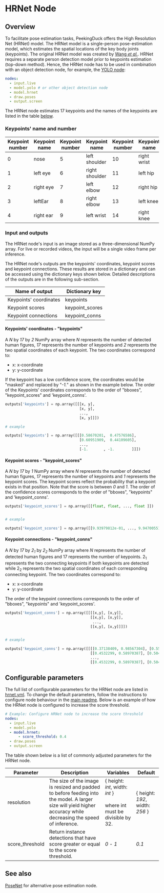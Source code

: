 # HRNet Node

## Overview

To facilitate pose estimation tasks, PeekingDuck offers the High Resolution Net (HRNet) model. The HRNet model is a single-person pose-estimation model, which estimates the spatial locations of the key body joints (keypoints). The original HRNet model was created by [Wang _et al._](https://arxiv.org/pdf/1902.09212.pdf). HRNet requires a separate person detection model prior to keypoints estimation (top-down method). Hence, the HRNet node has to be used in combination with an object detection node, for example, the [YOLO node](https://github.com/aimakerspace/PeekingDuck/blob/dev/docs/source/models/yolo.md):

```yaml
nodes:
  - input.live
  - model.yolo # or other object detection node
  - model.hrnet
  - draw.poses
  - output.screen
```

The HRNet node estimates 17 keypoints and the names of the keypoints are listed in the table [below](#Keypoints'-name-and-number).

### Keypoints' name and number

| Keypoint number | Keypoint name | Keypoint number | Keypoint name  | Keypoint number | Keypoint name | Keypoint number | Keypoint name |
| --------------- | ------------- | --------------- | -------------- | --------------- | ------------- | --------------- | ------------- |
| 0               | nose          | 5               | left shoulder  | 10              | right wrist   | 15              | left ankle    |
| 1               | left eye      | 6               | right shoulder | 11              | left hip      | 16              | right ankle   |
| 2               | right eye     | 7               | left elbow     | 12              | right hip     |                 |               |
| 3               | leftEar       | 8               | right elbow    | 13              | left knee     |                 |               |
| 4               | right ear     | 9               | left wrist     | 14              | right knee    |                 |               |

### Input and outputs

The HRNet node's input is an image stored as a three-dimensional NumPy array. For live or recorded videos, the input will be a single video frame per inference.

The HRNet node's outputs are the keypoints' coordinates, keypoint scores and keypoint connections. These results are stored in a dictionary and can be accessed using the dictionary keys shown below. Detailed descriptions of the outputs are in the following sub-section.

| Name of output         | Dictionary key  |
| ---------------------- | --------------- |
| Keypoints' coordinates | keypoints       |
| Keypoint scores        | keypoint_scores |
| Keypoint connections   | keypoint_conns  |

#### Keypoints' coordinates - "keypoints"

A _N_ by _17_ by _2_ NumPy array where _N_ represents the number of detected human figures, _17_ represents the number of keypoints and _2_ represents the two spatial coordinates of each keypoint. The two coordinates correspond to:

- x: x-coordinate
- y: y-coordinate

If the keypoint has a low confidence score, the coordinates would be "masked" and replaced by "_-1._" as shown in the example below. The order of the Keypoints' coordinates corresponds to the order of "bboxes", "keypoint_scores" and 'keypoint_conns'.

```python
outputs['keypoints'] = np.array([[[x, y],
                                  [x, y],
                                  ...,
                                  [x, y]]])

# example

outputs['keypoints'] = np.array([[[0.58670201,  0.47576586],
                                  [0.60951909,  0.44109605],
                                  ...,
                                  [-1.       , -1.        ]]])
```

#### Keypoint scores - "keypoint_scores"

A _N_ by _17_ by _1_ NumPy array where _N_ represents the number of detected human figures, _17_ represents the number of keypoints and _1_ represents the keypoint scores. The keypoint scores reflect the probability that a keypoint exists in that position. Note that the score is between _0_ and _1_. The order of the confidence scores corresponds to the order of "bboxes", "keypoints" and 'keypoint_conns'.

```python
outputs['keypoint_scores'] = np.array([[float, float, ..., float ]])


# example

outputs['keypoint_scores'] = np.array([[9.93979812e-01, ..., 9.94700551e-01]])
```

#### Keypoint connections - "keypoint_conns"

A _N_ by _17_ by _2<sub>1</sub>_ by _2<sub>2</sub>_ NumPy array where _N_ represents the number of detected human figures and 17 represents the number of keypoints. 2<sub>1</sub> represents the two connecting keypoints if both keypoints are detected while 2<sub>2</sub> represents the two spatial coordinates of each corresponding connecting keypoint. The two coordinates correspond to:

- x: x-coordinate
- y: y-coordinate

The order of the keypoint connections corresponds to the order of "bboxes", "keypoints" and 'keypoint_scores'.

```python
outputs['keypoint_conns'] = np.array([[[[x,y], [x,y]],
                                       [[x,y], [x,y]],
                                        ...,
                                       [[x,y], [x,y]]]])


# example

outputs['keypoint_conns'] = np.array([[[[0.37138409, 0.98567304], [0.55192859, 0.59019476]],
                                       [[0.4532299, 0.58970387], [0.50471611, 0.63052403]],
                                       ...,
                                       [[0.4532299, 0.58970387], [0.50471611, 0.63052403]]]])
```

## Configurable parameters

The full list of configurable parameters for the HRNet node are listed in [hrnet.yml](https://github.com/aimakerspace/PeekingDuck/blob/dev/peekingduck/configs/model/hrnet.yml). To change the default parameters, follow the instructions to configure node behaviour in the [main readme](https://github.com/aimakerspace/PeekingDuck). Below is an example of how the HRNet node is configured to increase the score threshold.

```yaml
# Example: Configure HRNet node to increase the score threshold
nodes:
  - input.live
  - model.yolo
  - model.hrnet:
      - score_threshold: 0.4
  - draw.poses
  - output.screen
```

The table shown below is a list of commonly adjusted parameters for the HRNet node.

| Parameter       | Description                                                                                                                                                     | Variables                                                                  | Default                         |
| --------------- | --------------------------------------------------------------------------------------------------------------------------------------------------------------- | -------------------------------------------------------------------------- | ------------------------------- |
| resolution      | The size of the image is resized and padded to before feeding into the model. A larger size will yield higher accuracy while decreasing the speed of inference. | { height: _int_, width: _int_ }<br> <br>where int must be divisible by 32. | { height: _192_, width: _256_ } |
| score_threshold | Return instance detections that have score greater or equal to the score threshold.                                                                             | _0_ - _1_                                                                  | _0.1_                           |

## See also

[PoseNet](https://github.com/aimakerspace/PeekingDuck/blob/dev/docs/source/models/posenet.md) for alternative pose estimation node.
